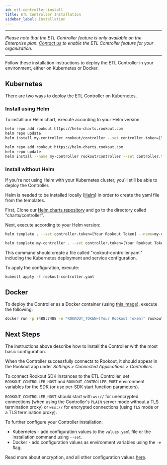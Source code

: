 ```yaml
---
id: etl-controller-install
title: ETL Controller Installation
sidebar_label: Installation
---
```


---

*Please note that the ETL Controller feature is only available on the Enterprise plan. [Contact us](https://www.rookout.com/company/contact) to enable the ETL Controller feature for your organization.*

---

Follow these installation instructions to deploy the ETL Controller in your environment, either on Kubernetes or Docker.

## Kubernetes

There are two ways to deploy the ETL Controller on Kubernetes.

### Install using Helm

To install our Helm chart, execute according to your Helm version:

<!--DOCUSAURUS_CODE_TABS-->

<!--Helm v3-->

```bash
helm repo add rookout https://helm-charts.rookout.com
helm repo update
helm install my-controller rookout/controller --set controller.token=[Your Rookout Token]
```

<div class="rookout-org-info"></div>

<!--Helm v2-->

```bash
helm repo add rookout https://helm-charts.rookout.com
helm repo update
helm install --name my-controller rookout/controller --set controller.token=[Your Rookout Token]
```

<div class="rookout-org-info"></div>

<!--END_DOCUSAURUS_CODE_TABS-->

### Install without Helm

If you're not using Helm with your Kubernetes cluster, you'll still be able to deploy the Controller.

Helm is needed to be installed locally ([Helm](https://helm.sh/docs/intro/install/)) in order to create the yaml file from the templates.

First, Clone our [Helm charts repository](https://github.com/Rookout/helm-charts) and go to the directory called "charts/controller".

Next, execute according to your Helm version:

<!--DOCUSAURUS_CODE_TABS-->

<!--Helm v2-->

```bash
helm template . --set controller.token=[Your Rookout Token] --name=my-controller > rookout-controller.yaml
```

<div class="rookout-org-info"></div>

<!--Helm v3-->

```bash
helm template my-controller . --set controller.token=[Your Rookout Token] > rookout-controller.yaml
```

<div class="rookout-org-info"></div>

<!--END_DOCUSAURUS_CODE_TABS-->

This command should create a file called "rookout-controller.yaml" including the Kubernetes deployment and service configuration.

To apply the configuration, execute:

```bash
kubectl apply -f rookout-controller.yaml
```

## Docker

To deploy the Controller as a Docker container (using [this image](https://hub.docker.com/r/rookout/controller/)), execute the following:

```bash
docker run -p 7488:7488 -e "ROOKOUT_TOKEN=[Your Rookout Token]" rookout/controller
```

<div class="rookout-org-info"></div>

## Next Steps

The instructions above describe how to install the Controller with the most basic configuration.

When the Controller successfully connects to Rookout, it should appear in the Rookout app under *Settings > Connected Applications > Controllers*.

To connect Rookout SDK instances to the ETL Controller, set `ROOKOUT_CONTROLLER_HOST` and `ROOKOUT_CONTROLLER_PORT` environment variables for the SDK (or use per-SDK start function parameters).

`ROOKOUT_CONTROLLER_HOST` should start with `ws://` for unencrypted connections (when using the Controller's `PLAIN` server mode without a TLS termination proxy) or `wss://` for encrypted connections (using `TLS` mode or a TLS termination proxy).

To further configure your Controller installation:
* Kubernetes - add configuration values to the `values.yaml` file or the installation command using `--set`.
* Docker - add configuration values as environment variables using the `-e` flag.

Read more about encryption, and all other configuration values [here](etl-controller-config.md#helm-values).
